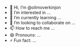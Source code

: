 - 👋 Hi, I’m @olimoverkinjon
- 👀 I’m interested in ...
- 🌱 I’m currently learning ...
- 💞️ I’m looking to collaborate on ...
- 📫 How to reach me ...
- 😄 Pronouns: ...
- ⚡ Fun fact: ...

<!---
olimoverkinjon/olimoverkinjon is a ✨ special ✨ repository because its `README.md` (this file) appears on your GitHub profile.
You can click the Preview link to take a look at your changes.
--->
